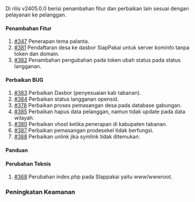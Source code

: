 Di rilis v2405.0.0 berisi penambahan fitur dan perbaikan lain sesuai dengan pelayanan ke pelanggan.

#### Penambahan Fitur

1. [#347](https://github.com/OpenSID/wiki-siappakai/issues/347) Penerapan tema palanta.
2. [#381](https://github.com/OpenSID/wiki-siappakai/issues/381) Pendaftaran desa ke dasbor SiapPakai untuk server kominfo tanpa token dan domain.
3. [#382](https://github.com/OpenSID/wiki-siappakai/issues/382) Penambahan pengubahan pada token ubah status pada status langganan.

#### Perbaikan BUG

1. [#383](https://github.com/OpenSID/wiki-siappakai/issues/383) Perbaikan Dasbor (penyesuaian kab tabanan).
2. [#384](https://github.com/OpenSID/wiki-siappakai/issues/384) Perbaikan status langganan opensid.
3. [#378](https://github.com/OpenSID/wiki-siappakai/issues/378) Perbaikan proses pemasangan desa pada database gabungan.
4. [#385](https://github.com/OpenSID/wiki-siappakai/issues/385) Perbaikan hapus data pelanggan, namun tidak update pada data wilayah.
5. [#380](https://github.com/OpenSID/wiki-siappakai/issues/380) Perbaikan vhost ketika penerapan di kabupaten tabanan.
6. [#387](https://github.com/OpenSID/wiki-siappakai/issues/387) Perbaikan pemasangan prodesekel tidak berfungsi.
7. [#388](https://github.com/OpenSID/wiki-siappakai/issues/388) Perbaikan unlink jika symlink tidak ditemukan.

#### Panduan

#### Perubahan Teknis

1. [#368](https://github.com/OpenSID/wiki-siappakai/issues/368) Perubahan index.php pada SIappakai yaitu www/wwwroot.

### Peningkatan Keamanan
